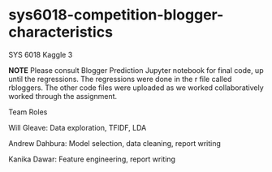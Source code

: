 # sys6018-competition-blogger-characteristics
SYS 6018 Kaggle 3

**NOTE** Please consult Blogger Prediction Jupyter notebook for final code, up until the regressions.  The regressions were done in the r file called rbloggers.  The other code files were uploaded as we worked collaboratively worked through the assignment.

Team Roles

Will Gleave: Data exploration, TFIDF, LDA

Andrew Dahbura: Model selection, data cleaning, report writing

Kanika Dawar: Feature engineering, report writing
